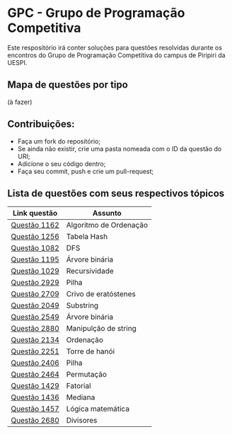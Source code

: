 # GPC - Grupo de Programação Competitiva

Este respositório irá conter soluções para questões resolvidas durante os encontros do Grupo de Programação Competitiva do campus de Piripiri da UESPI.


## Mapa de questões por tipo
(à fazer)

## Contribuições:
- Faça um fork do repositório;
- Se ainda não existir, crie uma pasta nomeada com o ID da questão do URI;
- Adicione o seu código dentro;
- Faça seu commit, push e crie um pull-request;


## Lista de questões com seus respectivos tópicos

Link questão | Assunto
--------- | ------
[Questão 1162](https://www.urionlinejudge.com.br/judge/pt/problems/view/1162) | Algoritmo de Ordenação
[Questão 1256](https://www.urionlinejudge.com.br/judge/pt/problems/view/1256) | Tabela Hash
[Questão 1082](https://www.urionlinejudge.com.br/judge/pt/problems/view/1082) | DFS
[Questão 1195](https://www.urionlinejudge.com.br/judge/pt/problems/view/1195) | Árvore binária
[Questão 1029](https://www.urionlinejudge.com.br/judge/pt/problems/view/1029) | Recursividade
[Questão 2929](https://www.urionlinejudge.com.br/judge/pt/problems/view/2929) | Pilha
[Questão 2709](https://www.urionlinejudge.com.br/judge/pt/problems/view/2709) | Crivo de eratóstenes
[Questão 2049](https://www.urionlinejudge.com.br/judge/pt/problems/view/2049) | Substring
[Questão 2549](https://www.urionlinejudge.com.br/judge/pt/problems/view/2549) | Árvore binária
[Questão 2880](https://www.urionlinejudge.com.br/judge/pt/problems/view/2880) | Manipulção de string
[Questão 2134](https://www.urionlinejudge.com.br/judge/pt/problems/view/2134) | Ordenação
[Questão 2251](https://www.urionlinejudge.com.br/judge/pt/problems/view/2251) | Torre de hanói
[Questão 2406](https://www.urionlinejudge.com.br/judge/pt/problems/view/2406) | Pilha
[Questão 2464](https://www.urionlinejudge.com.br/judge/pt/problems/view/2464) | Permutação
[Questão 1429](https://www.urionlinejudge.com.br/judge/pt/problems/view/1429) | Fatorial
[Questão 1436](https://www.urionlinejudge.com.br/judge/pt/problems/view/1436) | Mediana
[Questão 1457](https://www.urionlinejudge.com.br/judge/pt/problems/view/1457) | Lógica matemática
[Questão 2680](https://www.urionlinejudge.com.br/judge/pt/problems/view/2680) | Divisores